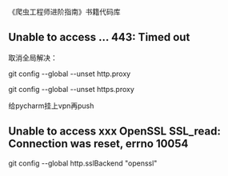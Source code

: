 《爬虫工程师进阶指南》书籍代码库


##  Unable to access ... 443: Timed out 

取消全局解决：

git config --global --unset http.proxy

git config --global --unset https.proxy

给pycharm挂上vpn再push



## Unable to access xxx OpenSSL SSL_read: Connection was reset, errno 10054

git config --global http.sslBackend "openssl"


